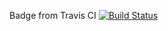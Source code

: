 
Badge from Travis CI
[![Build Status](https://travis-ci.com/dlbeck/csprag-adv7.svg?branch=master)](https://travis-ci.com/dlbeck/csprag-adv7)
